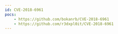 ```yaml
---
id: CVE-2018-6961
pocs:
    - https://github.com/bokanrb/CVE-2018-6961
    - https://github.com/r3dxpl0it/CVE-2018-6961
---
```

